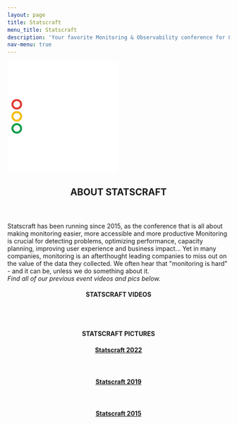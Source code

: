 ```yaml
---
layout: page
title: Statscraft
menu_title: Statscraft 
description: 'Your favorite Monitoring & Observability conference for Ops, developers, PMs and everyone else'
nav-menu: true
---
```


<!-- Main -->
<div id="main" class="alt">

<!-- One -->
<section id="one">
	<div class="inner">
     <img src="/assets/images/statscraft-SQ.png" width="250" alt="Statscraft">
		<header class="major">
			<h1>ABOUT STATSCRAFT</h1>
		</header>

<!-- Content -->
<div class="box">
	<p>Statscraft has been running since 2015, as the conference that is all about making monitoring easier, more accessible and more productive Monitoring is crucial for detecting problems, optimizing performance, capacity planning, improving user experience and business impact... Yet in many companies, monitoring is an afterthought leading companies to miss out on the value of the data they collected. We often hear that "monitoring is hard" - and it can be, unless we do something about it.</br>
    <em>Find all of our previous event videos and pics below.</em>
    </p>
</div>
<!-- Statscraft Tel Aviv -->
            <div class="box">
                <div class="row" style="text-align: center;">
                    <h4><span class="icon fa-video-camera"></span> STATSCRAFT VIDEOS</h4>
                    <br/>
                    <script src="https://static.elfsight.com/platform/platform.js" async></script>
                    <div class="elfsight-app-1c704def-3ec1-4e5e-b630-3ecfe362c7a0" data-elfsight-app-lazy></div>
                </div>
                <br/>
                </div>
                <div class="row" style="text-align: center;">
                    <h4><span class="icon fa-camera-retro"></span> STATSCRAFT PICTURES</h4>
                    </div>
                    <div class="row" style="text-align: center;"> 
                    <h4>
                        <a href="https://www.facebook.com/media/set/?set=a.7750540041682996&type=3" target="_blank">
                            <span class="icon fa-camera-retro"></span> Statscraft 2022
                        </a>
                    </h4>&nbsp;<h4>
                        <a href="https://www.facebook.com/media/set/?set=a.2638884022848649&type=3" target="_blank">
                            <span class="icon fa-camera-retro"></span> Statscraft 2019
                        </a>
                    </h4>&nbsp;<h4>
                        <a href="https://www.facebook.com/media/set/?set=a.884839651586437&type=3" target="_blank">
                            <span class="icon fa-camera-retro"></span> Statscraft 2015
                        </a>
                    </h4>
                </div>
                <br/>
                       
   

     
</div>
